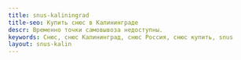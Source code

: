 ```yaml
---
title: snus-kaliningrad
title-seo: Купить снюс в Калининграде
descr: Временно точки самовывоза недоступны.
keywords: Снюс, снюс Калининград, снюс Россия, снюс купить, snus
layout: snus-kalin
---
```


